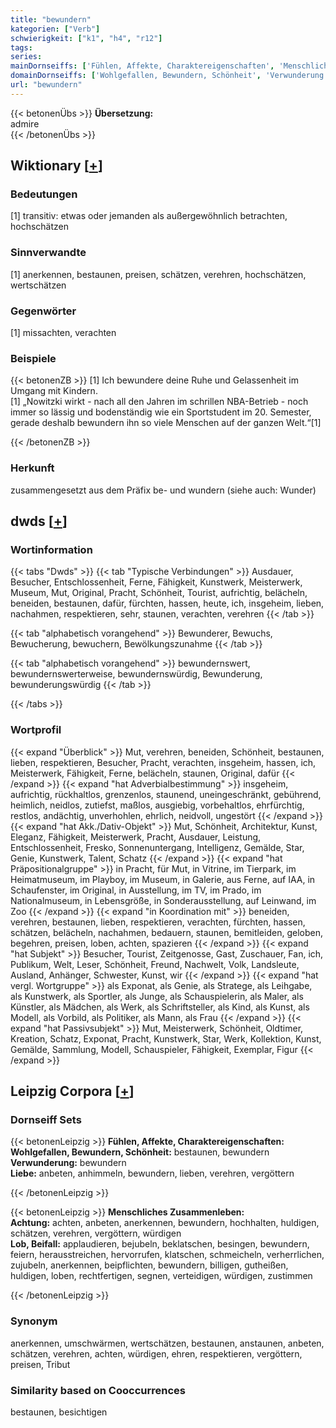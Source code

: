 ```yaml
---
title: "bewundern"
kategorien: ["Verb"]
schwierigkeit: ["k1", "h4", "r12"]
tags:
series:
mainDornseiffs: ['Fühlen, Affekte, Charaktereigenschaften', 'Menschliches Zusammenleben']
domainDornseiffs: ['Wohlgefallen, Bewundern, Schönheit', 'Verwunderung', 'Liebe', 'Achtung', 'Lob, Beifall']
url: "bewundern"
---
```


{{< betonenÜbs >}}
**Übersetzung:**  
admire  
{{< /betonenÜbs >}}

## Wiktionary [[+](https://de.wiktionary.org/wiki/bewundern)]

### Bedeutungen
[1] transitiv: etwas oder jemanden als außergewöhnlich betrachten, hochschätzen  

### Sinnverwandte
[1] anerkennen, bestaunen, preisen, schätzen, verehren, hochschätzen, wertschätzen  

### Gegenwörter
[1] missachten, verachten  

### Beispiele
{{< betonenZB >}}
[1] Ich bewundere deine Ruhe und Gelassenheit im Umgang mit Kindern.  
[1] „Nowitzki wirkt - nach all den Jahren im schrillen NBA-Betrieb - noch immer so lässig und bodenständig wie ein Sportstudent im 20. Semester, gerade deshalb bewundern ihn so viele Menschen auf der ganzen Welt.“[1]  

{{< /betonenZB >}}
### Herkunft
zusammengesetzt aus dem Präfix be- und wundern (siehe auch: Wunder)  



## dwds [[+](https://www.dwds.de/wb/bewundern)]

### Wortinformation
{{< tabs "Dwds" >}}
{{< tab "Typische Verbindungen" >}}
Ausdauer, Besucher, Entschlossenheit, Ferne, Fähigkeit, Kunstwerk, Meisterwerk, Museum, Mut, Original, Pracht, Schönheit, Tourist, aufrichtig, belächeln, beneiden, bestaunen, dafür, fürchten, hassen, heute, ich, insgeheim, lieben, nachahmen, respektieren, sehr, staunen, verachten, verehren
{{< /tab >}}

{{< tab "alphabetisch vorangehend" >}}
Bewunderer, Bewuchs, Bewucherung, bewuchern, Bewölkungszunahme
{{< /tab >}}

{{< tab "alphabetisch vorangehend" >}}
bewundernswert, bewundernswerterweise, bewundernswürdig, Bewunderung, bewunderungswürdig
{{< /tab >}}

{{< /tabs >}}

### Wortprofil
{{< expand "Überblick" >}} Mut, verehren, beneiden, Schönheit, bestaunen, lieben, respektieren, Besucher, Pracht, verachten, insgeheim, hassen, ich, Meisterwerk, Fähigkeit, Ferne, belächeln, staunen, Original, dafür {{< /expand >}}
{{< expand "hat Adverbialbestimmung" >}} insgeheim, aufrichtig, rückhaltlos, grenzenlos, staunend, uneingeschränkt, gebührend, heimlich, neidlos, zutiefst, maßlos, ausgiebig, vorbehaltlos, ehrfürchtig, restlos, andächtig, unverhohlen, ehrlich, neidvoll, ungestört {{< /expand >}}
{{< expand "hat Akk./Dativ-Objekt" >}} Mut, Schönheit, Architektur, Kunst, Eleganz, Fähigkeit, Meisterwerk, Pracht, Ausdauer, Leistung, Entschlossenheit, Fresko, Sonnenuntergang, Intelligenz, Gemälde, Star, Genie, Kunstwerk, Talent, Schatz {{< /expand >}}
{{< expand "hat Präpositionalgruppe" >}} in Pracht, für Mut, in Vitrine, im Tierpark, im Heimatmuseum, im Playboy, im Museum, in Galerie, aus Ferne, auf IAA, in Schaufenster, im Original, in Ausstellung, im TV, im Prado, im Nationalmuseum, in Lebensgröße, in Sonderausstellung, auf Leinwand, im Zoo {{< /expand >}}
{{< expand "in Koordination mit" >}} beneiden, verehren, bestaunen, lieben, respektieren, verachten, fürchten, hassen, schätzen, belächeln, nachahmen, bedauern, staunen, bemitleiden, geloben, begehren, preisen, loben, achten, spazieren {{< /expand >}}
{{< expand "hat Subjekt" >}} Besucher, Tourist, Zeitgenosse, Gast, Zuschauer, Fan, ich, Publikum, Welt, Leser, Schönheit, Freund, Nachwelt, Volk, Landsleute, Ausland, Anhänger, Schwester, Kunst, wir {{< /expand >}}
{{< expand "hat vergl. Wortgruppe" >}} als Exponat, als Genie, als Stratege, als Leihgabe, als Kunstwerk, als Sportler, als Junge, als Schauspielerin, als Maler, als Künstler, als Mädchen, als Werk, als Schriftsteller, als Kind, als Kunst, als Modell, als Vorbild, als Politiker, als Mann, als Frau {{< /expand >}}
{{< expand "hat Passivsubjekt" >}} Mut, Meisterwerk, Schönheit, Oldtimer, Kreation, Schatz, Exponat, Pracht, Kunstwerk, Star, Werk, Kollektion, Kunst, Gemälde, Sammlung, Modell, Schauspieler, Fähigkeit, Exemplar, Figur {{< /expand >}}

## Leipzig Corpora [[+](https://corpora.uni-leipzig.de/en/res?word=bewundern&corpusId=deu_newscrawl-public_2018)]

### Dornseiff Sets
{{< betonenLeipzig >}}
**Fühlen, Affekte, Charaktereigenschaften:**  
**Wohlgefallen, Bewundern, Schönheit:** bestaunen, bewundern  
**Verwunderung:** bewundern  
**Liebe:** anbeten, anhimmeln, bewundern, lieben, verehren, vergöttern  

{{< /betonenLeipzig >}}


{{< betonenLeipzig >}}
**Menschliches Zusammenleben:**  
**Achtung:** achten, anbeten, anerkennen, bewundern, hochhalten, huldigen, schätzen, verehren, vergöttern, würdigen  
**Lob, Beifall:** applaudieren, bejubeln, beklatschen, besingen, bewundern, feiern, herausstreichen, hervorrufen, klatschen, schmeicheln, verherrlichen, zujubeln, anerkennen, beipflichten, bewundern, billigen, gutheißen, huldigen, loben, rechtfertigen, segnen, verteidigen, würdigen, zustimmen  

{{< /betonenLeipzig >}}

### Synonym
anerkennen, umschwärmen, wertschätzen, bestaunen, anstaunen, anbeten, schätzen, verehren, achten, würdigen, ehren, respektieren, vergöttern, preisen, Tribut


### Similarity based on Cooccurrences
bestaunen, besichtigen

